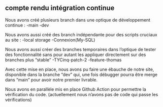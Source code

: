 ## compte rendu intégration continue 



Nous avons créé plusieurs branch dans une optique de développement continue : 
-main
-dev

Nous avons aussi créé des branch indépendante pour des scripts cruciaux au site : 
-local storage
-Connexion(My-SQL)

Nous avons aussi créer des branches temporaires dans l’optique de tester des fonctionnalité sans pour autant les appliquer directement sur des branches plus “stable”
-TYCinq-patch-2
-feature-thomas

Avec cette mise en place, nous avons pu faire une ébauche de notre site, disponible dans la branche “dev” qui, une fois débugger pourra être merge dans “main” pour avoir notre premier livrable.

Nous avons en parallèle mis en place Github Action pour permettre la vérification du code.
(actuellement nous n’avons pas de code qui passe les vérifications)
